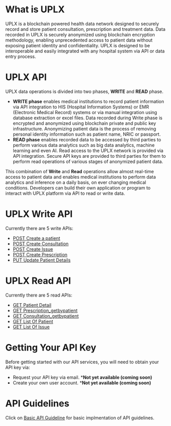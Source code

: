 # What is UPLX
UPLX is a blockchain powered health data network designed to securely record and store patient consultation, prescription and treatment data. Data recorded in UPLX is securely anonymized using blockchain encryption methodology, enabling unprecedented access to patient data without exposing patient identity and confidentiality. UPLX is designed to be interoperable and easily integrated with any hospital system via API or data entry process.

# UPLX API
UPLX data operations is divided into two phases, **WRITE** and **READ** phase. 
* **WRITE phase** enables medical institutions to record patient information via API integration to HIS (Hospital Information Systems) or EMR (Electronic Medical Record) systems or via manual integration using database extraction or excel files. Data recorded during Write phase is encrypted and anonymized using blockchain private and public key infrastructure. Anonymizing patient data is the process of removing personal identity information such as patient name, NRIC or passport. 
* **READ phase** enables recorded data to be accessed by third parties to perform various data analytics such as big data analytics, machine learning and even AI. Read access to the UPLX network is provided via API integration. Secure API keys are provided to third parties for them to perform read operations of various stages of anonymized patient data.

This combination of **Write** and **Read** operations allow almost real-time access to patient data and enables medical institutions to perform data analytics and inference on a daily basis, on ever changing medical conditions. Developers can build their own application or program to interact with UPLX platform via API to read or write data.

# UPLX Write API
Currently there are 5 write APIs:
- [POST Create a patient](https://github.com/LedgerX-Code/demoapi.uplx.io/wiki/POST--Create-Patient)
- [POST Create Consultation](https://github.com/LedgerX-Code/demoapi.uplx.io/wiki/POST--Create-Consultation)
- [POST Create Issue](https://github.com/LedgerX-Code/demoapi.uplx.io/wiki/POST--Create-Issue)
- [POST Create Prescription](https://github.com/LedgerX-Code/demoapi.uplx.io/wiki/POST--Create-Prescription)
- [PUT Update Patient Details](https://github.com/LedgerX-Code/demoapi.uplx.io/wiki/PUT--Update-Patient-Details)

# UPLX Read API
Currently there are 5 read APIs: 
- [GET Patient Detail](https://github.com/LedgerX-Code/demoapi.uplx.io/wiki/GET--Patient-Detail)
- [GET Prescription_getbypatient](https://github.com/LedgerX-Code/demoapi.uplx.io/wiki/GET--Prescription_getbypatient)
- [GET Consultation_getbypatient](https://github.com/LedgerX-Code/demoapi.uplx.io/wiki/GET--Consultation_getbypatient)
- [GET List Of Patient](https://github.com/LedgerX-Code/demoapi.uplx.io/wiki/GET--List-Of-Patient)
- [GET List Of Issue](https://github.com/LedgerX-Code/demoapi.uplx.io/wiki/GET--List-Of-Issue)

# Getting Your API Key
Before getting started with our API services, you will need to obtain your API key via:
- Request your API key via email. ***Not yet available (coming soon)** 
- Create your own user account. ***Not yet available (coming soon)**

# API Guidelines
Click on [Basic API Guideline](https://github.com/LedgerX-Code/API-Guidelines) for basic implmentation of API guidelines.








